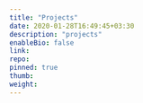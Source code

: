 ```yaml
---
title: "Projects"
date: 2020-01-28T16:49:45+03:30
description: "projects"
enableBio: false
link:
repo:
pinned: true
thumb:
weight:
---
```

